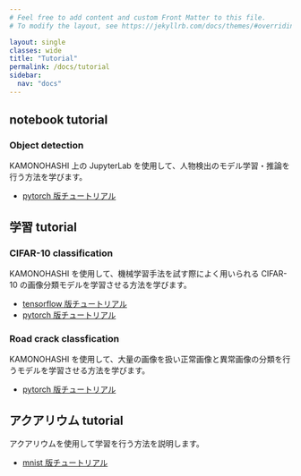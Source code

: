 ```yaml
---
# Feel free to add content and custom Front Matter to this file.
# To modify the layout, see https://jekyllrb.com/docs/themes/#overriding-theme-defaults

layout: single
classes: wide
title: "Tutorial"
permalink: /docs/tutorial
sidebar:
  nav: "docs"
---
```


## notebook tutorial

### Object detection

KAMONOHASHI 上の JupyterLab を使用して、人物検出のモデル学習・推論を行う方法を学びます。

- <a href="/docs/tutorial/object-detection-pytorch">pytorch 版チュートリアル</a>

## 学習 tutorial

### CIFAR-10 classification

KAMONOHASHI を使用して、機械学習手法を試す際によく用いられる CIFAR-10 の画像分類モデルを学習させる方法を学びます。

- <a href="/docs/tutorial/cifar-10-tensorflow">tensorflow 版チュートリアル</a>
- <a href="/docs/tutorial/cifar-10-pytorch">pytorch 版チュートリアル</a>

### Road crack classfication

KAMONOHASHI を使用して、大量の画像を扱い正常画像と異常画像の分類を行うモデルを学習させる方法を学びます。

- <a href="/docs/tutorial/crackclassification-pytorch">pytorch 版チュートリアル</a>

## アクアリウム tutorial

アクアリウムを使用して学習を行う方法を説明します。

- <a href="/docs/tutorial/aquarium-mnist">mnist 版チュートリアル</a>

